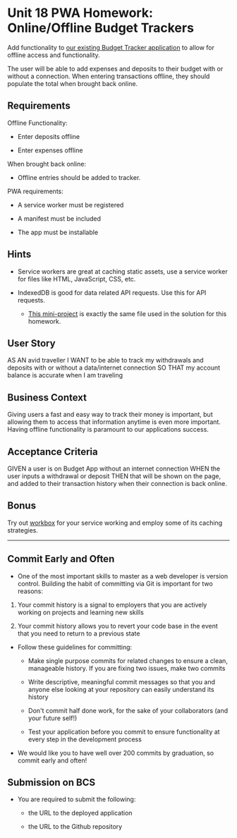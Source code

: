 # Unit 18 PWA Homework: Online/Offline Budget Trackers

Add functionality to [our existing Budget Tracker application](../../17-nosql/3-saturday-indexeddb/activities/26-Stu-Mini-Project/README.md) to allow for offline access and functionality.

The user will be able to add expenses and deposits to their budget with or without a connection. When entering transactions offline, they should populate the total when brought back online.

## Requirements

Offline Functionality:

- Enter deposits offline

- Enter expenses offline

When brought back online:

- Offline entries should be added to tracker.

PWA requirements:

- A service worker must be registered

- A manifest must be included

- The app must be installable

## Hints

- Service workers are great at caching static assets, use a service worker for files like HTML, JavaScript, CSS, etc.

- IndexedDB is good for data related API requests. Use this for API requests.

  - [This mini-project](../../17-nosql/3-saturday-indexeddb/activities/26-Stu-Mini-Project/Solved/public/db.js) is exactly the same file used in the solution for this homework.

## User Story

AS AN avid traveller
I WANT to be able to track my withdrawals and deposits with or without a data/internet connection
SO THAT my account balance is accurate when I am traveling

## Business Context

Giving users a fast and easy way to track their money is important, but allowing them to access that information anytime is even more important. Having offline functionality is paramount to our applications success.

## Acceptance Criteria

GIVEN a user is on Budget App without an internet connection
WHEN the user inputs a withdrawal or deposit
THEN that will be shown on the page, and added to their transaction history when their connection is back online.

## Bonus

Try out [workbox](https://developers.google.com/web/tools/workbox) for your service working and employ some of its caching strategies.

---

## Commit Early and Often

- One of the most important skills to master as a web developer is version control. Building the habit of committing via Git is important for two reasons:

1. Your commit history is a signal to employers that you are actively working on projects and learning new skills

2. Your commit history allows you to revert your code base in the event that you need to return to a previous state

- Follow these guidelines for committing:

  - Make single purpose commits for related changes to ensure a clean, manageable history. If you are fixing two issues, make two commits

  - Write descriptive, meaningful commit messages so that you and anyone else looking at your repository can easily understand its history

  - Don't commit half done work, for the sake of your collaborators (and your future self!)

  - Test your application before you commit to ensure functionality at every step in the development process

- We would like you to have well over 200 commits by graduation, so commit early and often!

## Submission on BCS

- You are required to submit the following:

  - the URL to the deployed application

  - the URL to the Github repository
